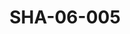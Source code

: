 ---
pid: SHA-06-005
title: SHA-06-005
language: 'en '
collection: Sharhabil Ahmed
original_label: 
rights: Sharhabil Ahmed
location_of_original: Sharhabil Ahmed
photographer_or_studio: 
scanned_from: photograph 8.8 by 12.6
_date: 1980s
location: Khartoum
description: Hamid Osman
additional_notes: 
permission_display: 'yes'
on_server: 'no'
on_website: 'no'
permalink: "/archive/en/sha-06-005.html"
layout: photo-page
---